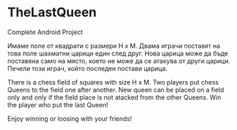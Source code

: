 # TheLastQueen

Complete Android Project

Имаме поле от квадрати с размери Н х М.
Двама играчи поставят на това поле шахматни царици един след друг.
Нова царица може да бъде поставена само на място,
което не може да се атакува от други царици. 
Печели този играч, който последен постави царица.

There is a chess field of squares with size H x M.
Two players put chess Queens to the field one after another.
New queen can be placed on a field only 
and only if the field place is not atacked from the other Queens.
Win the player who put the last Queen!

Enjoy winning or loosing with your friends!
